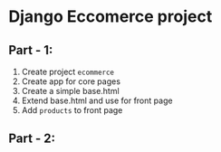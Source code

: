 # Django Eccomerce project

## Part - 1: 
1. Create project `ecommerce`
2. Create app for core pages
3. Create a simple base.html
4. Extend base.html and use for front page
5. Add `products` to front page

## Part - 2:
